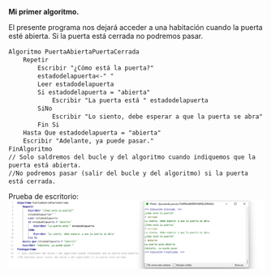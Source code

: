 **Mi primer algoritmo.**

El presente programa nos dejará acceder a una habitación cuando la puerta esté abierta. Si la puerta está cerrada no podremos pasar.
```
Algoritmo PuertaAbiertaPuertaCerrada
	Repetir
		Escribir "¿Cómo está la puerta?"
		estadodelapuerta<-" "
		Leer estadodelapuerta
		Si estadodelapuerta = "abierta"
			Escribir "La puerta está " estadodelapuerta
		SiNo
			Escribir "Lo siento, debe esperar a que la puerta se abra"
		Fin Si
	Hasta Que estadodelapuerta = "abierta"
	Escribir "Adelante, ya puede pasar."
FinAlgoritmo
// Solo saldremos del bucle y del algoritmo cuando indiquemos que la puerta está abierta.
//No podremos pasar (salir del bucle y del algoritmo) si la puerta está cerrada.
```
Prueba de escritorio:
![](img/puerta.png)